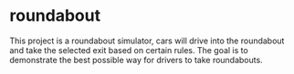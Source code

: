 # roundabout
This project is a roundabout simulator, cars will drive into the roundabout and take the selected exit based on certain rules. The goal is to demonstrate the best possible way for drivers to take roundabouts. 
